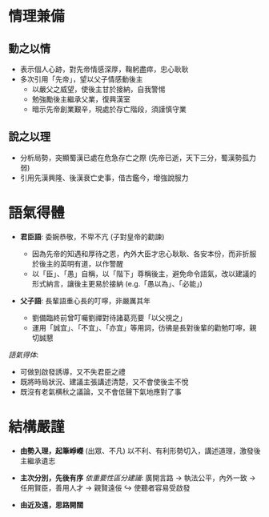 # 情理兼備
## 動之以情
- 表示個人心跡，對先帝情感深厚，鞠躬盡瘁，忠心耿耿
- 多次引用「先帝」，望以父子情感動後主
	- 以嚴父之威望，使後主甘於接納，自我警惕
	- 勉強勵後主繼承父業，復興漢室
	- 暗示先帝創業艱辛，現處於存亡階段，須謹慎守業

## 說之以理
- 分析局勢，突顯蜀漢已處在危急存亡之際
  (先帝已逝，天下三分，蜀漢勢孤力弱)
- 引用先漢興隆、後漢衰亡史事，借古鑑今，增強說服力

# 語氣得體
- **君臣語**: 委婉恭敬，不卑不亢 (子對皇帝的勸諫)
	- 因為先帝的知遇和厚待之恩，內外大臣才忠心耿耿、各安本份，而非折服於後主的英明有道，以作警醒
	- 以「臣」、「愚」自稱，以「階下」尊稱後主，避免命令語氣，改以建議的形式納言，讓後主更易於接納 (e.g.「愚以為」、「必能」)

- **父子語**: 長輩語重心長的叮嚀，非嚴厲其年
	- 劉備臨終前曾叮囑劉禪對待諸葛亮要「以父視之」
	- 運用「誠宜」、「不宜」、「亦宜」等用詞，彷彿是長對後輩的勸勉叮嚀，親切誠懇

*語氣得体*:
- 可做到啟發誘導，又不失君臣之禮
- 既將時局狀況、建議主張講述清楚，又不會使後主不悅
- 既沒有老氣横秋之議論，又不會低聲下氣地應對了事

# 結構嚴謹
- **由勢入理，起筆崢嶸** (出眾、不凡)
  以不利、有利形勢切入，講述道理，激發後主繼承遺志

- **主次分別，先後有序**
  *依重要性區分建議*:
  廣開言路 → 執法公平，內外一致 → 任用賢臣，善用人才 → 親賢遠佞
  ↪️ 使聽者容易受啟發

- **由近及遠，思路開闊**
